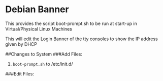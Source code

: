 # Debian Banner
This provides the script boot-prompt.sh to be run at start-up in Virtual/Physical Linux Machines

This will edit the Login Banner of the tty consoles to show the IP address given by DHCP

##Changes to System
###Add Files:
 1. `boot-prompt.sh` to /etc/init.d/


###Edit Files:

